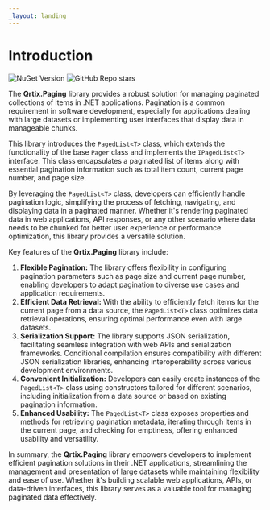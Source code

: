 ```yaml
---
_layout: landing
---
```


# Introduction

![NuGet Version](https://img.shields.io/nuget/v/Qrtix.Paging?logo=nuget)
![GitHub Repo stars](https://img.shields.io/github/stars/Q-rtix/Paging?style=flat&logo=github)

The **Qrtix.Paging** library provides a robust solution for managing paginated collections of items in .NET
applications. Pagination is a common requirement in software development, especially for applications dealing with large
datasets or implementing user interfaces that display data in manageable chunks.

This library introduces the `PagedList<T>` class, which extends the functionality of the base `Pager` class and
implements the `IPagedList<T>` interface. This class encapsulates a paginated list of items along with essential
pagination information such as total item count, current page number, and page size.

By leveraging the `PagedList<T>` class, developers can efficiently handle pagination logic, simplifying the process of
fetching, navigating, and displaying data in a paginated manner. Whether it's rendering paginated data in web
applications, API responses, or any other scenario where data needs to be chunked for better user experience or
performance optimization, this library provides a versatile solution.

Key features of the **Qrtix.Paging** library include:

1. **Flexible Pagination:** The library offers flexibility in configuring pagination parameters such as page size and
   current page number, enabling developers to adapt pagination to diverse use cases and application requirements.
2. **Efficient Data Retrieval:** With the ability to efficiently fetch items for the current page from a data source, the
   `PagedList<T>` class optimizes data retrieval operations, ensuring optimal performance even with large datasets.
3. **Serialization Support:** The library supports JSON serialization, facilitating seamless integration with web APIs and
   serialization frameworks. Conditional compilation ensures compatibility with different JSON serialization libraries,
   enhancing interoperability across various development environments.
4. **Convenient Initialization:** Developers can easily create instances of the `PagedList<T>` class using constructors
   tailored for different scenarios, including initialization from a data source or based on existing pagination
   information.
5. **Enhanced Usability:** The `PagedList<T>` class exposes properties and methods for retrieving pagination metadata,
   iterating through items in the current page, and checking for emptiness, offering enhanced usability and versatility.

In summary, the **Qrtix.Paging** library empowers developers to implement efficient pagination solutions in their .NET
applications, streamlining the management and presentation of large datasets while maintaining flexibility and ease of
use. Whether it's building scalable web applications, APIs, or data-driven interfaces, this library serves as a valuable
tool for managing paginated data effectively.